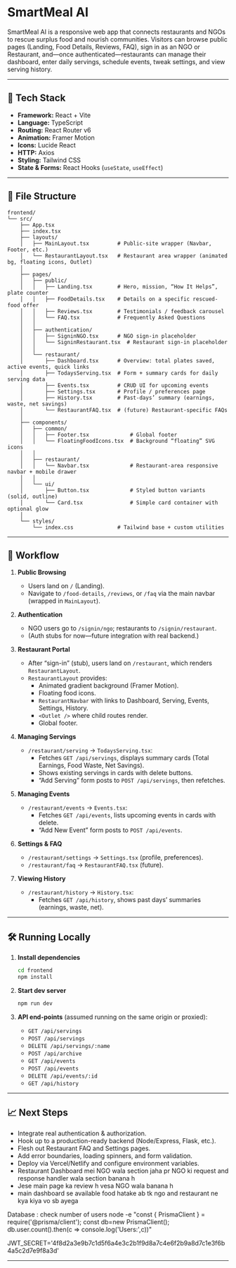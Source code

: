 # SmartMeal AI

SmartMeal AI is a responsive web app that connects restaurants and NGOs to rescue surplus food and nourish communities. Visitors can browse public pages (Landing, Food Details, Reviews, FAQ), sign in as an NGO or Restaurant, and—once authenticated—restaurants can manage their dashboard, enter daily servings, schedule events, tweak settings, and view serving history.

---

## 🚀 Tech Stack

- **Framework:** React + Vite
- **Language:** TypeScript
- **Routing:** React Router v6
- **Animation:** Framer Motion
- **Icons:** Lucide React
- **HTTP:** Axios
- **Styling:** Tailwind CSS
- **State & Forms:** React Hooks (`useState`, `useEffect`)

---

## 📁 File Structure

```
frontend/
└── src/
    ├── App.tsx
    ├── index.tsx
    ├── layouts/
    │   ├── MainLayout.tsx         # Public‐site wrapper (Navbar, Footer, etc.)
    │   └── RestaurantLayout.tsx   # Restaurant area wrapper (animated bg, floating icons, Outlet)
    │
    ├── pages/
    │   ├── public/
    │   │   ├── Landing.tsx        # Hero, mission, “How It Helps”, plate counter
    │   │   ├── FoodDetails.tsx    # Details on a specific rescued‐food offer
    │   │   ├── Reviews.tsx        # Testimonials / feedback carousel
    │   │   └── FAQ.tsx            # Frequently Asked Questions
    │   │
    │   ├── authentication/
    │   │   ├── SigninNGO.tsx      # NGO sign‐in placeholder
    │   │   └── SigninRestaurant.tsx  # Restaurant sign‐in placeholder
    │   │
    │   └── restaurant/
    │       ├── Dashboard.tsx      # Overview: total plates saved, active events, quick links
    │       ├── TodaysServing.tsx  # Form + summary cards for daily serving data
    │       ├── Events.tsx         # CRUD UI for upcoming events
    │       ├── Settings.tsx       # Profile / preferences page
    │       ├── History.tsx        # Past‐days’ summary (earnings, waste, net savings)
    │       └── RestaurantFAQ.tsx  # (future) Restaurant‐specific FAQs
    │
    ├── components/
    │   ├── common/
    │   │   ├── Footer.tsx             # Global footer
    │   │   └── FloatingFoodIcons.tsx  # Background “floating” SVG icons
    │   │
    │   ├── restaurant/
    │   │   └── Navbar.tsx             # Restaurant‐area responsive navbar + mobile drawer
    │   │
    │   └── ui/
    │       ├── Button.tsx             # Styled button variants (solid, outline)
    │       └── Card.tsx               # Simple card container with optional glow
    │
    └── styles/
        └── index.css              # Tailwind base + custom utilities
```

---

## 🔄 Workflow

1. **Public Browsing**  
   - Users land on `/` (Landing).  
   - Navigate to `/food-details`, `/reviews`, or `/faq` via the main navbar (wrapped in `MainLayout`).

2. **Authentication**  
   - NGO users go to `/signin/ngo`; restaurants to `/signin/restaurant`.  
   - (Auth stubs for now—future integration with real backend.)

3. **Restaurant Portal**  
   - After “sign-in” (stub), users land on `/restaurant`, which renders `RestaurantLayout`.  
   - `RestaurantLayout` provides:
     - Animated gradient background (Framer Motion).
     - Floating food icons.
     - `RestaurantNavbar` with links to Dashboard, Serving, Events, Settings, History.
     - `<Outlet />` where child routes render.
     - Global footer.

4. **Managing Servings**  
   - `/restaurant/serving` → `TodaysServing.tsx`:  
     - Fetches `GET /api/servings`, displays summary cards (Total Earnings, Food Waste, Net Savings).  
     - Shows existing servings in cards with delete buttons.  
     - “Add Serving” form posts to `POST /api/servings`, then refetches.

5. **Managing Events**  
   - `/restaurant/events` → `Events.tsx`:  
     - Fetches `GET /api/events`, lists upcoming events in cards with delete.  
     - “Add New Event” form posts to `POST /api/events`.

6. **Settings & FAQ**  
   - `/restaurant/settings` → `Settings.tsx` (profile, preferences).  
   - `/restaurant/faq` → `RestaurantFAQ.tsx` (future).

7. **Viewing History**  
   - `/restaurant/history` → `History.tsx`:  
     - Fetches `GET /api/history`, shows past days’ summaries (earnings, waste, net).

---

## 🛠️ Running Locally

1. **Install dependencies**  
   ```bash
   cd frontend
   npm install
   ```

2. **Start dev server**  
   ```bash
   npm run dev
   ```

3. **API end-points** (assumed running on the same origin or proxied):  
   - `GET /api/servings`  
   - `POST /api/servings`  
   - `DELETE /api/servings/:name`  
   - `POST /api/archive`  
   - `GET /api/events`  
   - `POST /api/events`  
   - `DELETE /api/events/:id`  
   - `GET /api/history`

---

## 📈 Next Steps

- Integrate real authentication & authorization.  
- Hook up to a production-ready backend (Node/Express, Flask, etc.).  
- Flesh out Restaurant FAQ and Settings pages.  
- Add error boundaries, loading spinners, and form validation.  
- Deploy via Vercel/Netlify and configure environment variables.
- Restaurant Dashboard mei NGO wala section jaha pr NGO ki request and response handler wala section banana h
- Jese main page ka review h vesa NGO wala banana h 
- main dashboard se available food hatake ab tk ngo and restaurant ne kya kiya vo sb ayega 


Database :
check number of users 
node -e "const { PrismaClient } = require('@prisma/client'); const db=new PrismaClient(); db.user.count().then(c => console.log('Users:',c))"

JWT_SECRET='4f8d2a3e9b7c1d5f6a4e3c2b1f9d8a7c4e6f2b9a8d7c1e3f6b4a5c2d7e9f8a3d'


---
